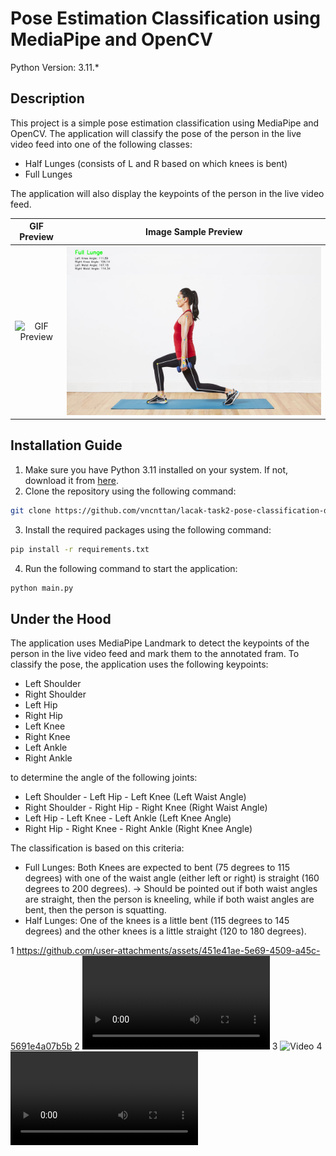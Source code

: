 # Pose Estimation Classification using MediaPipe and OpenCV

Python Version: 3.11.*

## Description
This project is a simple pose estimation classification using MediaPipe and OpenCV. The application will classify the pose of the person in the live video feed into one of the following classes:
- Half Lunges (consists of L and R based on which knees is bent)
- Full Lunges 

The application will also display the keypoints of the person in the live video feed.

GIF Preview             |  Image Sample Preview
:-------------------------:|:-------------------------:
![GIF Preview](./asset/gif-preview-2.gif)  |  ![Image Preview](./asset/Sample.jpg)

## Installation Guide
1. Make sure you have Python 3.11 installed on your system. If not, download it from [here](https://www.python.org/downloads/).
2. Clone the repository using the following command:
```bash
git clone https://github.com/vncnttan/lacak-task2-pose-classification-detection.git
```
3. Install the required packages using the following command:
```bash
pip install -r requirements.txt
```
4. Run the following command to start the application:
```bash
python main.py
```

## Under the Hood
The application uses MediaPipe Landmark to detect the keypoints of the person in the live video feed and mark them to the annotated fram. To classify the pose, the application uses the following keypoints:
- Left Shoulder
- Right Shoulder
- Left Hip
- Right Hip
- Left Knee
- Right Knee
- Left Ankle
- Right Ankle

to determine the angle of the following joints:
- Left Shoulder - Left Hip - Left Knee (Left Waist Angle)
- Right Shoulder - Right Hip - Right Knee (Right Waist Angle)
- Left Hip - Left Knee - Left Ankle (Left Knee Angle)
- Right Hip - Right Knee - Right Ankle (Right Knee Angle)

The classification is based on this criteria:
- Full Lunges: Both Knees are expected to bent (75 degrees to 115 degrees) with one of the waist angle (either left or right) is straight (160 degrees to 200 degrees). -> Should be pointed out if both waist angles are straight, then the person is kneeling, while if both waist angles are bent, then the person is squatting.
- Half Lunges: One of the knees is a little bent (115 degrees to 145 degrees) and the other knees is a little straight (120 to 180 degrees).


1
https://github.com/user-attachments/assets/451e41ae-5e69-4509-a45c-5691e4a07b5b
2
<video controls>
  <source src="https://github.com/user-attachments/assets/451e41ae-5e69-4509-a45c-5691e4a07b5b" type="video/mp4" />
</video>
3
![Video](https://github.com/user-attachments/assets/451e41ae-5e69-4509-a45c-5691e4a07b5b)
4
<video src="https://github.com/user-attachments/assets/451e41ae-5e69-4509-a45c-5691e4a07b5b" autoplay loop />
